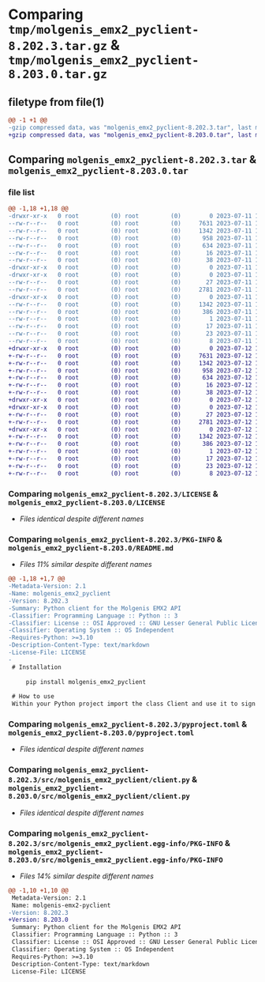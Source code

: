 # Comparing `tmp/molgenis_emx2_pyclient-8.202.3.tar.gz` & `tmp/molgenis_emx2_pyclient-8.203.0.tar.gz`

## filetype from file(1)

```diff
@@ -1 +1 @@
-gzip compressed data, was "molgenis_emx2_pyclient-8.202.3.tar", last modified: Tue Jul 11 11:35:02 2023, max compression
+gzip compressed data, was "molgenis_emx2_pyclient-8.203.0.tar", last modified: Wed Jul 12 11:01:04 2023, max compression
```

## Comparing `molgenis_emx2_pyclient-8.202.3.tar` & `molgenis_emx2_pyclient-8.203.0.tar`

### file list

```diff
@@ -1,18 +1,18 @@
-drwxr-xr-x   0 root         (0) root         (0)        0 2023-07-11 11:35:02.351430 molgenis_emx2_pyclient-8.202.3/
--rw-r--r--   0 root         (0) root         (0)     7631 2023-07-11 11:25:47.000000 molgenis_emx2_pyclient-8.202.3/LICENSE
--rw-r--r--   0 root         (0) root         (0)     1342 2023-07-11 11:35:02.347430 molgenis_emx2_pyclient-8.202.3/PKG-INFO
--rw-r--r--   0 root         (0) root         (0)      958 2023-07-11 11:25:47.000000 molgenis_emx2_pyclient-8.202.3/README.md
--rw-r--r--   0 root         (0) root         (0)      634 2023-07-11 11:25:47.000000 molgenis_emx2_pyclient-8.202.3/pyproject.toml
--rw-r--r--   0 root         (0) root         (0)       16 2023-07-11 11:25:47.000000 molgenis_emx2_pyclient-8.202.3/requirements.txt
--rw-r--r--   0 root         (0) root         (0)       38 2023-07-11 11:35:02.351430 molgenis_emx2_pyclient-8.202.3/setup.cfg
-drwxr-xr-x   0 root         (0) root         (0)        0 2023-07-11 11:35:02.347430 molgenis_emx2_pyclient-8.202.3/src/
-drwxr-xr-x   0 root         (0) root         (0)        0 2023-07-11 11:35:02.347430 molgenis_emx2_pyclient-8.202.3/src/molgenis_emx2_pyclient/
--rw-r--r--   0 root         (0) root         (0)       27 2023-07-11 11:25:47.000000 molgenis_emx2_pyclient-8.202.3/src/molgenis_emx2_pyclient/__init__.py
--rw-r--r--   0 root         (0) root         (0)     2781 2023-07-11 11:25:47.000000 molgenis_emx2_pyclient-8.202.3/src/molgenis_emx2_pyclient/client.py
-drwxr-xr-x   0 root         (0) root         (0)        0 2023-07-11 11:35:02.347430 molgenis_emx2_pyclient-8.202.3/src/molgenis_emx2_pyclient.egg-info/
--rw-r--r--   0 root         (0) root         (0)     1342 2023-07-11 11:35:02.000000 molgenis_emx2_pyclient-8.202.3/src/molgenis_emx2_pyclient.egg-info/PKG-INFO
--rw-r--r--   0 root         (0) root         (0)      386 2023-07-11 11:35:02.000000 molgenis_emx2_pyclient-8.202.3/src/molgenis_emx2_pyclient.egg-info/SOURCES.txt
--rw-r--r--   0 root         (0) root         (0)        1 2023-07-11 11:35:02.000000 molgenis_emx2_pyclient-8.202.3/src/molgenis_emx2_pyclient.egg-info/dependency_links.txt
--rw-r--r--   0 root         (0) root         (0)       17 2023-07-11 11:35:02.000000 molgenis_emx2_pyclient-8.202.3/src/molgenis_emx2_pyclient.egg-info/requires.txt
--rw-r--r--   0 root         (0) root         (0)       23 2023-07-11 11:35:02.000000 molgenis_emx2_pyclient-8.202.3/src/molgenis_emx2_pyclient.egg-info/top_level.txt
--rw-r--r--   0 root         (0) root         (0)        8 2023-07-11 11:31:02.000000 molgenis_emx2_pyclient-8.202.3/version.txt
+drwxr-xr-x   0 root         (0) root         (0)        0 2023-07-12 11:01:04.362048 molgenis_emx2_pyclient-8.203.0/
+-rw-r--r--   0 root         (0) root         (0)     7631 2023-07-12 10:51:33.000000 molgenis_emx2_pyclient-8.203.0/LICENSE
+-rw-r--r--   0 root         (0) root         (0)     1342 2023-07-12 11:01:04.362048 molgenis_emx2_pyclient-8.203.0/PKG-INFO
+-rw-r--r--   0 root         (0) root         (0)      958 2023-07-12 10:51:33.000000 molgenis_emx2_pyclient-8.203.0/README.md
+-rw-r--r--   0 root         (0) root         (0)      634 2023-07-12 10:51:33.000000 molgenis_emx2_pyclient-8.203.0/pyproject.toml
+-rw-r--r--   0 root         (0) root         (0)       16 2023-07-12 10:51:33.000000 molgenis_emx2_pyclient-8.203.0/requirements.txt
+-rw-r--r--   0 root         (0) root         (0)       38 2023-07-12 11:01:04.362048 molgenis_emx2_pyclient-8.203.0/setup.cfg
+drwxr-xr-x   0 root         (0) root         (0)        0 2023-07-12 11:01:04.358048 molgenis_emx2_pyclient-8.203.0/src/
+drwxr-xr-x   0 root         (0) root         (0)        0 2023-07-12 11:01:04.362048 molgenis_emx2_pyclient-8.203.0/src/molgenis_emx2_pyclient/
+-rw-r--r--   0 root         (0) root         (0)       27 2023-07-12 10:51:33.000000 molgenis_emx2_pyclient-8.203.0/src/molgenis_emx2_pyclient/__init__.py
+-rw-r--r--   0 root         (0) root         (0)     2781 2023-07-12 10:51:33.000000 molgenis_emx2_pyclient-8.203.0/src/molgenis_emx2_pyclient/client.py
+drwxr-xr-x   0 root         (0) root         (0)        0 2023-07-12 11:01:04.362048 molgenis_emx2_pyclient-8.203.0/src/molgenis_emx2_pyclient.egg-info/
+-rw-r--r--   0 root         (0) root         (0)     1342 2023-07-12 11:01:04.000000 molgenis_emx2_pyclient-8.203.0/src/molgenis_emx2_pyclient.egg-info/PKG-INFO
+-rw-r--r--   0 root         (0) root         (0)      386 2023-07-12 11:01:04.000000 molgenis_emx2_pyclient-8.203.0/src/molgenis_emx2_pyclient.egg-info/SOURCES.txt
+-rw-r--r--   0 root         (0) root         (0)        1 2023-07-12 11:01:04.000000 molgenis_emx2_pyclient-8.203.0/src/molgenis_emx2_pyclient.egg-info/dependency_links.txt
+-rw-r--r--   0 root         (0) root         (0)       17 2023-07-12 11:01:04.000000 molgenis_emx2_pyclient-8.203.0/src/molgenis_emx2_pyclient.egg-info/requires.txt
+-rw-r--r--   0 root         (0) root         (0)       23 2023-07-12 11:01:04.000000 molgenis_emx2_pyclient-8.203.0/src/molgenis_emx2_pyclient.egg-info/top_level.txt
+-rw-r--r--   0 root         (0) root         (0)        8 2023-07-12 10:56:56.000000 molgenis_emx2_pyclient-8.203.0/version.txt
```

### Comparing `molgenis_emx2_pyclient-8.202.3/LICENSE` & `molgenis_emx2_pyclient-8.203.0/LICENSE`

 * *Files identical despite different names*

### Comparing `molgenis_emx2_pyclient-8.202.3/PKG-INFO` & `molgenis_emx2_pyclient-8.203.0/README.md`

 * *Files 11% similar despite different names*

```diff
@@ -1,18 +1,7 @@
-Metadata-Version: 2.1
-Name: molgenis_emx2_pyclient
-Version: 8.202.3
-Summary: Python client for the Molgenis EMX2 API
-Classifier: Programming Language :: Python :: 3
-Classifier: License :: OSI Approved :: GNU Lesser General Public License v3 (LGPLv3)
-Classifier: Operating System :: OS Independent
-Requires-Python: >=3.10
-Description-Content-Type: text/markdown
-License-File: LICENSE
-
 # Installation
 
     pip install molgenis_emx2_pyclient
 
 # How to use
 Within your Python project import the class Client and use it to sign in
```

### Comparing `molgenis_emx2_pyclient-8.202.3/pyproject.toml` & `molgenis_emx2_pyclient-8.203.0/pyproject.toml`

 * *Files identical despite different names*

### Comparing `molgenis_emx2_pyclient-8.202.3/src/molgenis_emx2_pyclient/client.py` & `molgenis_emx2_pyclient-8.203.0/src/molgenis_emx2_pyclient/client.py`

 * *Files identical despite different names*

### Comparing `molgenis_emx2_pyclient-8.202.3/src/molgenis_emx2_pyclient.egg-info/PKG-INFO` & `molgenis_emx2_pyclient-8.203.0/src/molgenis_emx2_pyclient.egg-info/PKG-INFO`

 * *Files 14% similar despite different names*

```diff
@@ -1,10 +1,10 @@
 Metadata-Version: 2.1
 Name: molgenis-emx2-pyclient
-Version: 8.202.3
+Version: 8.203.0
 Summary: Python client for the Molgenis EMX2 API
 Classifier: Programming Language :: Python :: 3
 Classifier: License :: OSI Approved :: GNU Lesser General Public License v3 (LGPLv3)
 Classifier: Operating System :: OS Independent
 Requires-Python: >=3.10
 Description-Content-Type: text/markdown
 License-File: LICENSE
```

